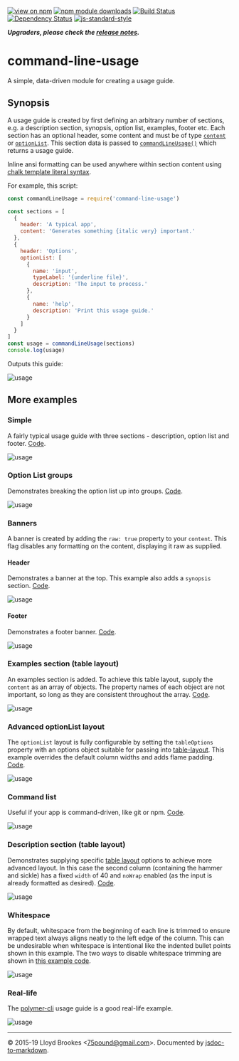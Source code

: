 [![view on npm](http://img.shields.io/npm/v/command-line-usage.svg)](https://www.npmjs.org/package/command-line-usage)
[![npm module downloads](http://img.shields.io/npm/dt/command-line-usage.svg)](https://www.npmjs.org/package/command-line-usage)
[![Build Status](https://travis-ci.org/75lb/command-line-usage.svg?branch=master)](https://travis-ci.org/75lb/command-line-usage)
[![Dependency Status](https://badgen.net/david/dep/75lb/command-line-usage)](https://david-dm.org/75lb/command-line-usage)
[![js-standard-style](https://img.shields.io/badge/code%20style-standard-brightgreen.svg)](https://github.com/feross/standard)

***Upgraders, please check the [release notes](https://github.com/75lb/command-line-usage/releases).***

# command-line-usage

A simple, data-driven module for creating a usage guide.

## Synopsis

A usage guide is created by first defining an arbitrary number of sections, e.g. a description section, synopsis, option list, examples, footer etc. Each section has an optional header, some content and must be of type <code><a href="#commandlineusagecontent">content</a></code> or <code><a href="#commandlineusageoptionlist">optionList</a></code>. This section data is passed to <code><a href="#commandlineusagesections--string-">commandLineUsage()</a></code> which returns a usage guide.

Inline ansi formatting can be used anywhere within section content using [chalk template literal syntax](https://github.com/chalk/chalk#tagged-template-literal).

For example, this script:
```js
const commandLineUsage = require('command-line-usage')

const sections = [
  {
    header: 'A typical app',
    content: 'Generates something {italic very} important.'
  },
  {
    header: 'Options',
    optionList: [
      {
        name: 'input',
        typeLabel: '{underline file}',
        description: 'The input to process.'
      },
      {
        name: 'help',
        description: 'Print this usage guide.'
      }
    ]
  }
]
const usage = commandLineUsage(sections)
console.log(usage)
```

Outputs this guide:

![usage](https://raw.githubusercontent.com/75lb/command-line-usage/master/example/screens/synopsis.png)

## More examples

### Simple
A fairly typical usage guide with three sections - description, option list and footer. [Code](https://github.com/75lb/command-line-usage/blob/master/example/simple.js).

![usage](https://raw.githubusercontent.com/75lb/command-line-usage/master/example/screens/simple.png)

### Option List groups
Demonstrates breaking the option list up into groups. [Code](https://github.com/75lb/command-line-usage/blob/master/example/groups.js).

![usage](https://raw.githubusercontent.com/75lb/command-line-usage/master/example/screens/groups.png)

### Banners
A banner is created by adding the `raw: true` property to your `content`. This flag disables any formatting on the content, displaying it raw as supplied.

#### Header
Demonstrates a banner at the top. This example also adds a `synopsis` section. [Code](https://github.com/75lb/command-line-usage/blob/master/example/header.js).

![usage](https://raw.githubusercontent.com/75lb/command-line-usage/master/example/screens/header.png)

#### Footer
Demonstrates a footer banner. [Code](https://github.com/75lb/command-line-usage/blob/master/example/footer.js).

![usage](https://raw.githubusercontent.com/75lb/command-line-usage/master/example/screens/footer.png)

### Examples section (table layout)
An examples section is added. To achieve this table layout, supply the `content` as an array of objects. The property names of each object are not important, so long as they are consistent throughout the array. [Code](https://github.com/75lb/command-line-usage/blob/master/example/examples.js).

![usage](https://raw.githubusercontent.com/75lb/command-line-usage/master/example/screens/example-columns.png)

### Advanced optionList layout
The `optionList` layout is fully configurable by setting the `tableOptions` property with an options object suitable for passing into [table-layout](https://github.com/75lb/table-layout#table-). This example overrides the default column widths and adds flame padding. [Code](https://github.com/75lb/command-line-usage/blob/master/example/option-list-options.js).

![usage](https://raw.githubusercontent.com/75lb/command-line-usage/master/example/screens/option-list-options.png)

### Command list
Useful if your app is command-driven, like git or npm. [Code](https://github.com/75lb/command-line-usage/blob/master/example/command-list.js).

![usage](https://raw.githubusercontent.com/75lb/command-line-usage/master/example/screens/command-list.png)

### Description section (table layout)
Demonstrates supplying specific [table layout](https://github.com/75lb/table-layout) options to achieve more advanced layout. In this case the second column (containing the hammer and sickle) has a fixed `width` of 40 and `noWrap` enabled (as the input is already formatted as desired). [Code](https://github.com/75lb/command-line-usage/blob/master/example/description-columns.js).

![usage](https://raw.githubusercontent.com/75lb/command-line-usage/master/example/screens/description-columns.png)

### Whitespace
By default, whitespace from the beginning of each line is trimmed to ensure wrapped text always aligns neatly to the left edge of the column. This can be undesirable when whitespace is intentional like the indented bullet points shown in this example. The two ways to disable whitespace trimming are shown in [this example code](https://github.com/75lb/command-line-usage/blob/master/example/whitespace.js).

![usage](https://raw.githubusercontent.com/75lb/command-line-usage/master/example/screens/whitespace.png)

### Real-life
The [polymer-cli](https://github.com/Polymer/polymer-cli/) usage guide is a good real-life example.

![usage](https://raw.githubusercontent.com/75lb/command-line-usage/master/example/screens/polymer.png)

* * *

&copy; 2015-19 Lloyd Brookes \<75pound@gmail.com\>. Documented by [jsdoc-to-markdown](https://github.com/75lb/jsdoc-to-markdown).

